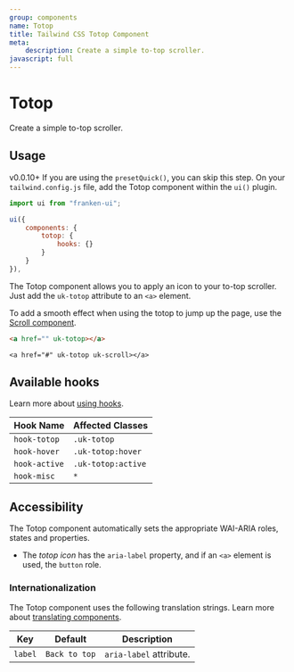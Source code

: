 ```yaml
---
group: components
name: Totop
title: Tailwind CSS Totop Component
meta:
    description: Create a simple to-top scroller.
javascript: full
---
```


# Totop

<p class="mt-2 uk-text-lead">Create a simple to-top scroller.</p>

## Usage

<span class="uk-badge uk-badge-danger">v0.0.10+</span> If you are using the `presetQuick()`, you can skip this step. On your `tailwind.config.js` file, add the Totop component within the `ui()` plugin.

```javascript
import ui from "franken-ui";

ui({
    components: {
        totop: {
            hooks: {}
        }
    }
}),
```

The Totop component allows you to apply an icon to your to-top scroller. Just add the `uk-totop` attribute to an `<a>` element.

To add a smooth effect when using the totop to jump up the page, use the [Scroll component](scroll.md).

```html
<a href="" uk-totop></a>
```

```example
<a href="#" uk-totop uk-scroll></a>
```

## Available hooks

Learn more about [using hooks](hooks.md).

| Hook Name     | Affected Classes   |
|---------------|--------------------|
| `hook-totop`  | `.uk-totop`        |
| `hook-hover`  | `.uk-totop:hover`  |
| `hook-active` | `.uk-totop:active` |
| `hook-misc`   | `*`                |

## Accessibility

The Totop component automatically sets the appropriate WAI-ARIA roles, states and properties.

- The *totop icon* has the `aria-label` property, and if an `<a>` element is used, the `button` role.

### Internationalization

The Totop component uses the following translation strings. Learn more about [translating components](accessibility.md#internationalization).

| Key     | Default       | Description             |
|---------|---------------|-------------------------|
| `label` | `Back to top` | `aria-label` attribute. |
